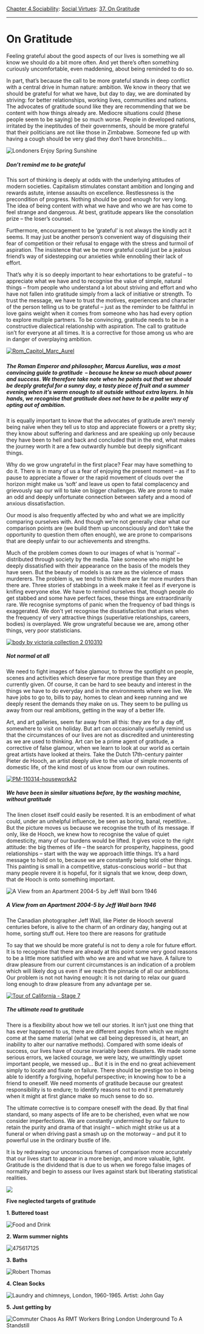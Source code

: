 [Chapter 4.Sociability](https://www.theschooloflife.com/thebookoflife/category/sociability/): [Social Virtues](https://www.theschooloflife.com/thebookoflife/category/sociability/social-virtues/): [37. On Gratitude](https://www.theschooloflife.com/thebookoflife/the-philosophers-guide-to-gratitude/)

* * *

# On Gratitude

Feeling grateful about the good aspects of our lives is something we all know we should do a bit more often. And yet there’s often something curiously uncomfortable, even maddening, about being reminded to do so.

In part, that’s because the call to be more grateful stands in deep conflict with a central drive in human nature: ambition. We know in theory that we should be grateful for what we have, but day to day, we are dominated by striving: for better relationships, working lives, communities and nations. The advocates of gratitude sound like they are recommending that we be content with how things already are. Mediocre situations could (these people seem to be saying) be so much worse. People in developed nations, irritated by the ineptitudes of their governments, should be more grateful that their politicians are not like those in Zimbabwe. Someone fed up with having a cough should be very glad they don’t have bronchitis…

![Londoners Enjoy Spring Sunshine](https://www.theschooloflife.com/thebookoflife/wp-content/uploads/2014/09/141759341.jpg)

##### Don’t remind me to be grateful

This sort of thinking is deeply at odds with the underlying attitudes of modern societies. Capitalism stimulates constant ambition and longing and rewards astute, intense assaults on excellence. Restlessness is the precondition of progress. Nothing should be good enough for very long. The idea of being content with what we have and who we are has come to feel strange and dangerous. At best, gratitude appears like the consolation prize – the loser’s counsel.

Furthermore, encouragement to be ‘grateful’ is not always the kindly act it seems. It may just be another person’s convenient way of disguising their fear of competition or their refusal to engage with the stress and turmoil of aspiration. The insistence that we be more grateful could just be a jealous friend’s way of sidestepping our anxieties while ennobling their lack of effort.

That’s why it is so deeply important to hear exhortations to be grateful – to appreciate what we have and to recognise the value of simple, natural things – from people who understand a lot about striving and effort and who have not fallen into gratitude simply from a lack of initiative or strength. To trust the message, we have to trust the motives, experiences and character of the person telling us to be grateful – just as the reminder to be faithful in love gains weight when it comes from someone who has had every option to explore multiple partners. To be convincing, gratitude needs to be in a constructive dialectical relationship with aspiration. The call to gratitude isn’t for everyone at all times. It is a corrective for those among us who are in danger of overplaying ambition.

[![Rom_Capitol_Marc_Aurel](https://www.theschooloflife.com/thebookoflife/wp-content/uploads/2014/10/Rom_Capitol_Marc_Aurel.jpg)](http://www.thebookoflife.org/wp-content/uploads/2014/10/Rom_Capitol_Marc_Aurel.jpg)

##### 

##### The Roman Emperor and philosopher, Marcus Aurelius, was a most convincing guide to gratitude&nbsp; – because he knew so much about power and success. We therefore take note when he points out that we should be deeply grateful for a sunny day, a tasty piece of fruit and a summer evening when it’s warm enough to sit outside without extra layers. In his hands, we recognise that gratitude does not have to be a polite way of opting out of ambition.

It is equally important to know that the advocates of gratitude aren’t merely being naïve when they tell us to stop and appreciate flowers or a pretty sky; they know about suffering and darkness and are speaking up only because they have been to hell and back and concluded that in the end, what makes the journey worth it are a few outwardly humble but deeply significant things.

Why do we grow ungrateful in the first place? Fear may have something to do it. There is in many of us a fear of enjoying the present moment – as if to pause to appreciate a flower or the rapid movement of clouds over the horizon might make us ‘soft’ and leave us open to fatal complacency and grievously sap our will to take on bigger challenges. We are prone to make an odd and deeply unfortunate connection between safety and a mood of anxious dissatisfaction.

Our mood is also frequently affected by who and what we are implicitly comparing ourselves with. And though we’re not generally clear what our comparison points are (we build them up unconsciously and don’t take the opportunity to question them often enough), we are prone to comparisons that are deeply unfair to our achievements and strengths.

Much of the problem comes down to our images of what is ‘normal’ – distributed through society by the media. Take someone who might be deeply dissatisfied with their appearance on the basis of the models they have seen. But the beauty of models is as rare as the violence of mass murderers. The problem is, we tend to think there are far more murders than there are. Three stories of stabbings in a week make it feel as if everyone is knifing everyone else. We have to remind ourselves that, though people do get stabbed and some have perfect faces, these things are extraordinarily rare. We recognise symptoms of panic when the frequency of bad things is exaggerated. We don’t yet recognise the dissatisfaction that arises when the frequency of very attractive things (superlative relationships, careers, bodies) is overplayed. We grow ungrateful because we are, among other things, very poor statisticians.

[![body by victoria collection 2 010310](https://www.theschooloflife.com/thebookoflife/wp-content/uploads/2014/10/4495792222_9049dd026d_b.jpg)](http://www.thebookoflife.org/wp-content/uploads/2014/10/4495792222_9049dd026d_b.jpg)

##### Not normal at all

We need to fight images of false glamour, to throw the spotlight on people, scenes and activities which deserve far more prestige than they are currently given. Of course, it can be hard to see beauty and interest in the things we have to do everyday and in the environments where we live. We have jobs to go to, bills to pay, homes to clean and keep running and we deeply resent the demands they make on us. They seem to be pulling us away from our real ambitions, getting in the way of a better life.

Art, and art galleries, seem far away from all this: they are for a day off, somewhere to visit on holiday. But art can occasionally usefully remind us that the circumstances of our lives are not as discredited and uninteresting as we are used to thinking. Art can be a prime agent of gratitude, a corrective of false glamour, when we learn to look at our world as certain great artists have looked at theirs. Take the Dutch 17th-century painter Pieter de Hooch, an artist deeply alive to the value of simple moments of domestic life, of the kind most of us know from our own routines.

[![PM-110314-houseworkA2](https://www.theschooloflife.com/thebookoflife/wp-content/uploads/2014/10/PM-110314-houseworkA2.jpg)](http://www.thebookoflife.org/wp-content/uploads/2014/10/PM-110314-houseworkA2.jpg)

##### We have been in similar situations before, by the washing machine, without gratitude

The linen closet itself could easily be resented. It is an embodiment of what could, under an unhelpful influence, be seen as boring, banal, repetitive… But the picture moves us because we recognise the truth of its message. If only, like de Hooch, we knew how to recognise the value of quiet domesticity, many of our burdens would be lifted. It gives voice to the right attitude: the big themes of life – the search for prosperity, happiness, good relationships – start with the way we approach little things. It’s a hard message to hold on to, because we are constantly being told other things. This painting is small in a competitive, status-conscious world – but that many people revere it is hopeful, for it signals that we know, deep down, that de Hooch is onto something important.

![A View from an Apartment 2004-5 by Jeff Wall born 1946](https://www.theschooloflife.com/thebookoflife/wp-content/uploads/2014/09/T12219_10.jpg)

##### A View from an Apartment 2004-5 by Jeff Wall born 1946

The Canadian photographer Jeff Wall, like Pieter de Hooch several centuries before, is alive to the charm of an ordinary day, hanging out at home, sorting stuff out. Here too there are reasons for gratitude

To say that we should be more grateful is not to deny a role for future effort. It is to recognise that there are already at this point some very good reasons to be a little more satisfied with who we are and what we have. A failure to draw pleasure from our current circumstances is an indication of a problem which will likely dog us even if we reach the pinnacle of all our ambitions. Our problem is not not having enough: it is not daring to relax our guard long enough to draw pleasure from any advantage per se.

[![Tour of California - Stage 7](https://www.theschooloflife.com/thebookoflife/wp-content/uploads/2014/10/169021616.jpg)](http://www.thebookoflife.org/wp-content/uploads/2014/10/169021616.jpg)

##### The ultimate road to gratitude

There is a flexibility about how we tell our stories. It isn’t just one thing that has ever happened to us, there are different angles from which we might come at the same material (what we call being depressed is, at heart, an inability to alter our narrative methods). Compared with some ideals of success, our lives have of course invariably been disasters. We made some serious errors, we lacked courage, we were lazy, we unwittingly upset important people, we messed up… But it is in the end no great achievement simply to locate and fixate on failure. There should be prestige too in being able to identify a forgiving, hopeful perspective; in knowing how to be a friend to oneself. We need moments of gratitude because our greatest responsibility is to endure; to identify reasons not to end it prematurely when it might at first glance make so much sense to do so.

The ultimate corrective is to compare oneself with the dead. By that final standard, so many aspects of life are to be cherished, even what we now consider imperfections. We are constantly undermined by our failure to retain the purity and drama of that insight – which might strike us at a funeral or when driving past a smash up on the motorway – and put it to powerful use in the ordinary bustle of life.

It is by redrawing our unconscious frames of comparison more accurately that our lives start to appear in a more benign, and more valuable, light. Gratitude is the dividend that is due to us when we forego false images of normality and begin to assess our lives against stark but liberating statistical realities.

[![](https://img.youtube.com/vi/MU0do-agdHE/0.jpg)](//www.youtube.com/embed/MU0do-agdHE? '')

**Five neglected targets of gratitude**

**1. Buttered toast**

![Food and Drink](https://www.theschooloflife.com/thebookoflife/wp-content/uploads/2014/09/rexfeatures_2481491a.jpg)

**2. Warm summer nights**

![475617125](https://www.theschooloflife.com/thebookoflife/wp-content/uploads/2014/09/475617125.jpg)

**3. Baths**

![Robert Thomas](https://www.theschooloflife.com/thebookoflife/wp-content/uploads/2014/09/50482129.jpg)

**4. Clean Socks**

![Laundry and chimneys, London, 1960-1965. Artist: John Gay](https://www.theschooloflife.com/thebookoflife/wp-content/uploads/2014/09/464418193.jpg)

**5. Just getting by**

![Commuter Chaos As RMT Workers Bring London Underground To A Standstill](https://www.theschooloflife.com/thebookoflife/wp-content/uploads/2014/09/88386087.jpg)

&nbsp;
